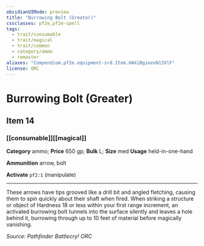 ```yaml
---
obsidianUIMode: preview
title: "Burrowing Bolt (Greater)"
cssclasses: pf2e,pf2e-spell
tags:
  - trait/consumable
  - trait/magical
  - trait/common
  - category/ammo
  - remaster
aliases: "Compendium.pf2e.equipment-srd.Item.HAXiBgieevN13XlF"
license: ORC
---
```

# Burrowing Bolt (Greater)
## Item 14
### [[consumable]][[magical]]

**Category** ammo; 
**Price** 650 gp; 
**Bulk** L; **Size** med
**Usage** held-in-one-hand

**Ammunition** arrow, bolt

**Activate** `pf2:1` (manipulate)

* * *

These arrows have tips grooved like a drill bit and angled fletching, causing them to spin quickly about their shaft when fired. When striking a structure or object of Hardness 18 or less within your first range increment, an activated burrowing bolt tunnels into the surface silently and leaves a hole behind it, burrowing through up to 10 feet of material before magically vanishing.

*Source: Pathfinder Battlecry!*
*ORC*